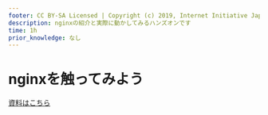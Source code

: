 ```yaml
---
footer: CC BY-SA Licensed | Copyright (c) 2019, Internet Initiative Japan Inc.
description: nginxの紹介と実際に動かしてみるハンズオンです
time: 1h
prior_knowledge: なし
---
```


<header-table/>

# nginxを触ってみよう

[資料はこちら](/bootcamp/NGINX.pdf)

<credit-footer/>
